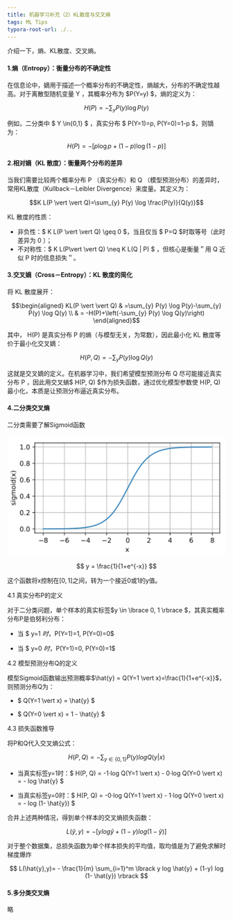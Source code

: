 ```yaml
---
title: 机器学习补充（2）KL散度与交叉熵
tags: ML Tips
typora-root-url: ./..
---
```


介绍一下，熵、KL散度、交叉熵。

<!--mare-->

#### 1.熵（Entropy）：衡量分布的不确定性

在信息论中，嫡用于描述一个概率分布的不确定性，熵越大，分布的不确定性越高。对于离散型随机变量  Y  ，其概率分布为  $P(Y=y)  $，熵的定义为：

$$H(P)=-\sum_{y} P(y) \log P(y)$$


例如，二分类中 $ Y \in\{0,1\} $ ，真实分布 $ P(Y=1)=p, P(Y=0)=1-p  $，则镝为：

$$H(P)=-[p \log p+(1-p) \log (1-p)]$$

#### 2.相对嫡（KL 散度）：衡量两个分布的差异

当我们需要比较两个概率分布  P （真实分布）和  Q （模型预测分布）的差异时，常用KL散度（Kullback－Leibler Divergence）来度量。其定义为：

$$K L(P \vert \vert Q)=\sum_{y} P(y) \log \frac{P(y)}{Q(y)}$$


KL 散度的性质：
- 非负性：$ K L(P \vert \vert  Q) \geq 0  $，当且仅当 $ P=Q  $时取等号（此时差异为 0 ）；
- 不对称性：$ K L(P\vert \vert  Q) \neq K L(Q \| P) $ ，但核心是衡量＂用  Q  近似  P  时的信息损失＂。

#### 3.交叉嫡（Cross－Entropy）：KL 散度的简化

将 KL 散度展开：

$$\begin{aligned}
KL(P \vert \vert  Q) & =\sum_{y} P(y) \log P(y)-\sum_{y} P(y) \log Q(y) \\
& = -H(P)+\left(-\sum_{y} P(y) \log Q(y)\right)
\end{aligned}$$


其中， H(P)  是真实分布  P  的熵（与模型无关，为常数），因此最小化 KL 散度等价于最小化交叉嫡：

$$H(P, Q)=-\sum_{y} P(y) \log Q(y)$$


这就是交叉嫡的定义。在机器学习中，我们希望模型预测分布  Q  尽可能接近真实分布  P  ，因此用交叉螪$  H(P, Q) $作为损失函数，通过优化模型参数使  H(P, Q)  最小化，本质是让预测分布逼近真实分布。

#### 4.二分类交叉熵

二分类需要了解Sigmoid函数

![](/images/Algorithm/sigmoid.png)

$$ y = \frac{1}{1+e^{-x}} $$

这个函数将x控制在$\lbrack 0, 1 \rbrack$之间，转为一个接近0或1的y值。

4.1 真实分布P的定义

对于二分类问题，单个样本的真实标签$y \in \lbrace 0, 1 \rbrace $，其真实概率分布P是伯努利分布：

- 当 $ y=1 $时，$P(Y=1)=1, P(Y=0)=0$

- 当 $ y=0 $时，$P(Y=1)=0, P(Y=0)=1$

4.2 模型预测分布Q的定义

模型Sigmoid函数输出预测概率$\hat{y} = Q(Y=1 \vert x)=\frac{1}{1+e^{-x}}$，则预测分布Q为：

- $ Q(Y=1 \vert x) = \hat{y} $

- $ Q(Y=0 \vert x) = 1 - \hat{y} $

4.3 损失函数推导

将P和Q代入交叉熵公式：

$$ H(P, Q) = -\sum_{y \in \lbrace 0,1 \rbrace } P(y) logQ(y \vert x) $$

- 当真实标签y=1时：$ H(P, Q) = -1·log Q(Y=1 \vert x) - 0·log Q(Y=0 \vert x) = - log \hat{y} $

- 当真实标签y=0时：$ H(P, Q) = -0·log Q(Y=1 \vert x) - 1·log Q(Y=0 \vert x) = - log (1- \hat{y}) $

合并上述两种情况，得到单个样本的交叉熵损失函数：

$$ L(\hat{y},y)= - \lbrack y log \hat{y} + (1-y) log (1- \hat{y}) \rbrack $$

对于整个数据集，总损失函数为单个样本损失的平均值，取均值是为了避免求解时梯度爆炸

$$ L(\hat{y},y)= - \frac{1}{m} \sum_{i=1}^m \lbrack y log \hat{y} + (1-y) log (1- \hat{y}) \rbrack $$

#### 5.多分类交叉熵

略